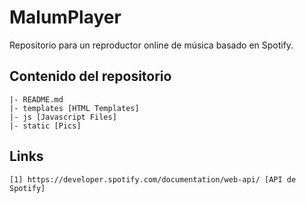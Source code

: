 # MalumPlayer

Repositorio para un reproductor online de música basado en Spotify.


## Contenido del repositorio

	|- README.md
	|- templates [HTML Templates]
	|- js [Javascript Files]
	|- static [Pics]


## Links

	[1] https://developer.spotify.com/documentation/web-api/ [API de Spotify]
